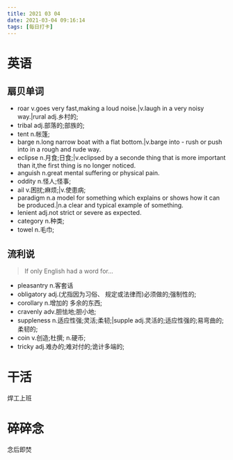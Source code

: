 ```yaml
---
title: 2021 03 04
date: 2021-03-04 09:16:14
tags: [每日打卡]
---
```

# 英语
## 扇贝单词
- roar v.goes very fast,making a loud noise.|v.laugh in a very noisy way.|rural adj.乡村的;
- tribal adj.部落的;部族的;
- tent n.帐篷;
- barge n.long narrow boat with a flat bottom.|v.barge into - rush or push into in a rough and rude way.
- eclipse n.月食;日食;|v.eclipsed by a seconde thing that is more important than it,the first thing is no longer noticed.
- anguish n.great mental suffering or physical pain.
- oddity n.怪人;怪事;
- ail v.困扰;麻烦;|v.使患病;
- paradigm n.a model for something which explains or shows how it can be produced.|n.a clear and typical example of something.
- lenient adj.not strict or severe as expected.
- category n.种类;
- towel n.毛巾;
## 流利说
> If only English had a word for...
- pleasantry n.客套话
- obligatory adj.(尤指因为习俗、 规定或法律而)必须做的;强制性的;
- corollary n.增加的 多余的东西;
- cravenly adv.胆怯地;胆小地;
- suppleness n.适应性强;灵活;柔韧;|supple adj.灵活的;适应性强的;易弯曲的;柔韧的;
- coin v.创造;杜撰; n.硬币;
- tricky adj.难办的;难对付的;诡计多端的;
# 干活
焊工上班
# 碎碎念
念后即焚